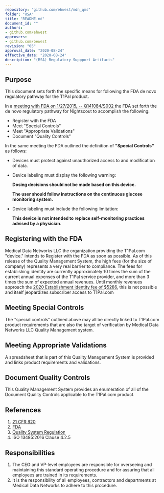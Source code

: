 ```yaml
---
repository: "github.com/ehwest/mdn_qms"
folder: "RSA"
title: "README.md"
document_id: ""
authors:
- github.com/ehwest
approvers:
- github.com/bewest
revision: "05"
approval_date: "2020-08-24"
effective_date: "2020-08-24"
description: "(RSA) Regulatory Suppport Artifacts"
---
```



## Purpose

This document sets forth the specific means for following the FDA de novo regulatory pathway for the T1Pal product.

In a [meeting with FDA on 1/27/2015, -- Q141084/S002 ](https://github.com/ehwest/mdn_qms/blob/master/RSA_Regulatory_Support_Artifacts/minutes-pdfjam.pdf) the FDA set forth the de novo regulatory pathway for Nightscout to accomplish the following.

* Register with the FDA
* Meet "Special Controls"
* Meet "Appropriate Validations"
* Document "Quality Controls"

In the same meeting the FDA outlined the definition of **"Special Controls"** as follows:

* Devices must protect against unauthorized access to and modification of data.

* Device labeling must display the following warning: 

  **Dosing decisions should not be made based on this device.**
  
  **The user should follow instructions on the continuous glucose monitoring system.**
  
* Device labeling must include the following limitation:  

  **This device is not intended to replace self-monitoring practices advised by a physician.**

## Registering with the FDA

Medical Data Networks LLC the organization providing the T1Pal.com "device." intends to Register with the FDA as soon as possible.
As of this release of the Quality Management System, the high fees (for the size of company) represents a very real barrier 
to compliance.  The fees for establishing identity are currently approximately 10 times the sum of the current annual expenses of the T1Pal service provider, and more than 3 times the sum of expected annual revenues.   Until monthly revenues approach the [2020 Establishment Identity fee of $5286](https://www.fda.gov/medical-devices/how-study-and-market-your-device/device-registration-and-listing), this is not possible and itself jeopardizes subscriber access to T1Pal.com

## Meeting Special Controls

The "special controls" outlined above may all be directly linked to T1Pal.com product requirements that are also the target of verification by Medical Data Networks LLC Quality Management system.

## Meeting Appropriate Validations

A spreadsheet that is part of this Quality Management System is provided and links product requirements and validations.

## Document Quality Controls

This Quality Management System provides an enumeration of all of the Document Quality Controls applicable to the T1Pal.com product.




## References

1. [21 CFR 820](https://www.accessdata.fda.gov/scripts/cdrh/cfdocs/cfcfr/CFRSearch.cfm?CFRPart=820&amp;showFR=1&amp;subpartNode=21:8.0.1.1.12.13)
2. [FDA](https://www.accessdata.fda.gov/scripts/cdrh/cfdocs/cfcfr/CFRSearch.cfm?CFRPart=820&amp;showFR=1&amp;subpartNode=21:8.0.1.1.12.13)
3.  [Quality System Regulation](https://www.accessdata.fda.gov/scripts/cdrh/cfdocs/cfcfr/CFRSearch.cfm?CFRPart=820&amp;showFR=1&amp;subpartNode=21:8.0.1.1.12.13)
4. ISO 13485:2016 Clause 4.2.5

## Responsibilities

1. The CEO and VP-level employees are responsible for overseeing and maintaining this standard operating procedure and for assuring that all employees are trained in its requirements.
2. It is the responsibility of all employees, contractors and departments at Medical Data Networks to adhere to this procedure.
